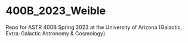 # 400B_2023_Weible
Repo for ASTR 400B Spring 2023 at the University of Arizona (Galactic, Extra-Galactic Astronomy &amp; Cosmology)
